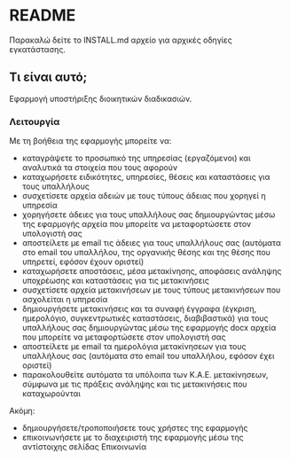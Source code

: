 # README

Παρακαλώ δείτε το INSTALL.md αρχείο για αρχικές οδηγίες εγκατάστασης. 

## Τι είναι αυτό;

Εφαρμογή υποστήριξης διοικητικών διαδικασιών. 

### Λειτουργία

Με τη βοήθεια της εφαρμογής μπορείτε να:

* καταγράψετε το προσωπικό της υπηρεσίας (εργαζόμενοι) και αναλυτικά τα στοιχεία που τους αφορούν
* καταχωρήσετε ειδικότητες, υπηρεσίες, θέσεις και καταστάσεις για τους υπαλλήλους
* συσχετίσετε αρχεία αδειών με τους τύπους άδειας που χορηγεί η υπηρεσία
* χορηγήσετε άδειες για τους υπαλλήλους σας δημιουργώντας μέσω της εφαρμογής αρχεία που μπορείτε να μεταφορτώσετε στον υπολογιστή σας
* αποστείλετε με email τις άδειες για τους υπαλλήλους σας (αυτόματα στο email του υπαλλήλου, της οργανικής θέσης και της θέσης που υπηρετεί, εφόσον έχουν οριστεί)
* καταχωρήσετε αποστάσεις, μέσα μετακίνησης, αποφάσεις ανάληψης υποχρέωσης και καταστάσεις για τις μετακινήσεις
* συσχετίσετε αρχεία μετακινήσεων με τους τύπους μετακινήσεων που ασχολείται η υπηρεσία
* δημιουργήσετε μετακινήσεις και τα συναφή έγγραφα (έγκριση, ημερολόγιο, συγκεντρωτικές καταστάσεις, διαβιβαστικά) για τους υπαλλήλους σας δημιουργώντας μέσω της εφαρμογής docx αρχεία που μπορείτε να μεταφορτώσετε στον υπολογιστή σας
* αποστείλετε με email τα ημερολόγια μετακίνησεων για τους υπαλλήλους σας (αυτόματα στο email του υπαλλήλου, εφόσον έχει οριστεί)
* παρακολουθείτε αυτόματα τα υπόλοιπα των Κ.Α.Ε. μετακίνησεων, σύμφωνα με τις πράξεις ανάληψης και τις μετακινήσεις που καταχωρούνται

Ακόμη: 

* δημιουργήσετε/τροποποιήσετε τους χρήστες της εφαρμογής
* επικοινωνήσετε με το διαχειριστή της εφαρμογής μέσω της αντίστοιχης σελίδας Επικοινωνία
